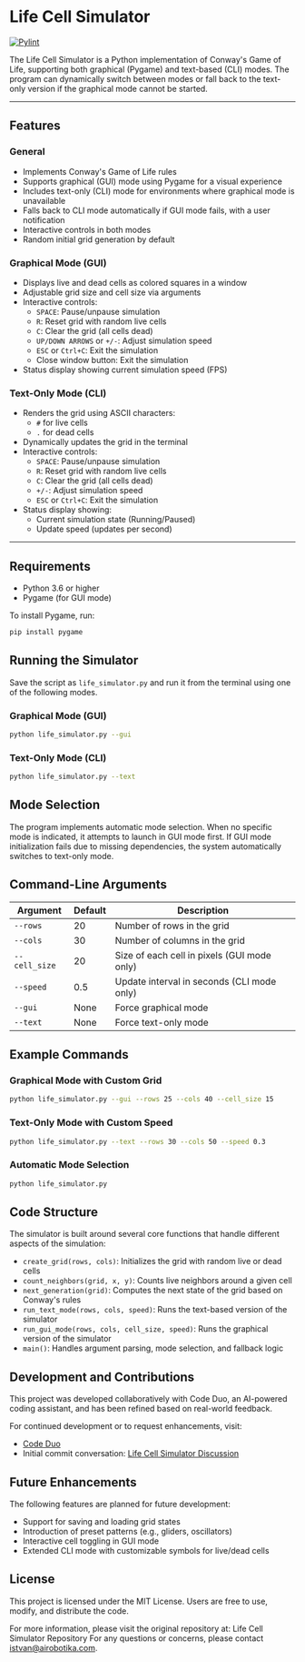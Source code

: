 # Life Cell Simulator

[![Pylint](https://github.com/mazewalker/lifesim/actions/workflows/pylint.yml/badge.svg)](https://github.com/mazewalker/lifesim/actions/workflows/pylint.yml)

The Life Cell Simulator is a Python implementation of Conway's Game of Life, supporting both graphical (Pygame) and text-based (CLI) modes. The program can dynamically switch between modes or fall back to the text-only version if the graphical mode cannot be started.

---

## Features

### General

- Implements Conway's Game of Life rules
- Supports graphical (GUI) mode using Pygame for a visual experience
- Includes text-only (CLI) mode for environments where graphical mode is unavailable
- Falls back to CLI mode automatically if GUI mode fails, with a user notification
- Interactive controls in both modes
- Random initial grid generation by default

### Graphical Mode (GUI)

- Displays live and dead cells as colored squares in a window
- Adjustable grid size and cell size via arguments
- Interactive controls:
  - `SPACE`: Pause/unpause simulation
  - `R`: Reset grid with random live cells
  - `C`: Clear the grid (all cells dead)
  - `UP/DOWN ARROWS` or `+/-`: Adjust simulation speed
  - `ESC` or `Ctrl+C`: Exit the simulation
  - Close window button: Exit the simulation
- Status display showing current simulation speed (FPS)

### Text-Only Mode (CLI)

- Renders the grid using ASCII characters:
  - `#` for live cells
  - `.` for dead cells
- Dynamically updates the grid in the terminal
- Interactive controls:
  - `SPACE`: Pause/unpause simulation
  - `R`: Reset grid with random live cells
  - `C`: Clear the grid (all cells dead)
  - `+/-`: Adjust simulation speed
  - `ESC` or `Ctrl+C`: Exit the simulation
- Status display showing:
  - Current simulation state (Running/Paused)
  - Update speed (updates per second)

---

## Requirements

- Python 3.6 or higher
- Pygame (for GUI mode)

To install Pygame, run:

```bash
pip install pygame
```

## Running the Simulator

Save the script as `life_simulator.py` and run it from the terminal using one of the following modes.

### Graphical Mode (GUI)

```bash
python life_simulator.py --gui
```

### Text-Only Mode (CLI)

```bash
python life_simulator.py --text
```

## Mode Selection

The program implements automatic mode selection. When no specific mode is indicated, it attempts to launch in GUI mode first. If GUI mode initialization fails due to missing dependencies, the system automatically switches to text-only mode.

## Command-Line Arguments

| Argument      | Default | Description                                 |
| ------------- | ------- | ------------------------------------------- |
| `--rows`      | 20      | Number of rows in the grid                  |
| `--cols`      | 30      | Number of columns in the grid               |
| `--cell_size` | 20      | Size of each cell in pixels (GUI mode only) |
| `--speed`     | 0.5     | Update interval in seconds (CLI mode only)  |
| `--gui`       | None    | Force graphical mode                        |
| `--text`      | None    | Force text-only mode                        |

## Example Commands

### Graphical Mode with Custom Grid

```bash
python life_simulator.py --gui --rows 25 --cols 40 --cell_size 15
```

### Text-Only Mode with Custom Speed

```bash
python life_simulator.py --text --rows 30 --cols 50 --speed 0.3
```

### Automatic Mode Selection

```bash
python life_simulator.py
```

## Code Structure

The simulator is built around several core functions that handle different aspects of the simulation:

- `create_grid(rows, cols)`: Initializes the grid with random live or dead cells
- `count_neighbors(grid, x, y)`: Counts live neighbors around a given cell
- `next_generation(grid)`: Computes the next state of the grid based on Conway's rules
- `run_text_mode(rows, cols, speed)`: Runs the text-based version of the simulator
- `run_gui_mode(rows, cols, cell_size, speed)`: Runs the graphical version of the simulator
- `main()`: Handles argument parsing, mode selection, and fallback logic

## Development and Contributions

This project was developed collaboratively with Code Duo, an AI-powered coding assistant, and has been refined based on real-world feedback.

For continued development or to request enhancements, visit:

- [Code Duo](https://chat.openai.com/g/g-RRSEH8DSf-code-duo)
- Initial commit conversation: [Life Cell Simulator Discussion](https://chatgpt.com/share/6761b2f1-6dc8-8011-9801-0b2ac1527973)

## Future Enhancements

The following features are planned for future development:

- Support for saving and loading grid states
- Introduction of preset patterns (e.g., gliders, oscillators)
- Interactive cell toggling in GUI mode
- Extended CLI mode with customizable symbols for live/dead cells

## License

This project is licensed under the MIT License. Users are free to use, modify, and distribute the code.

For more information, please visit the original repository at: Life Cell Simulator Repository
For any questions or concerns, please contact istvan@airobotika.com.
